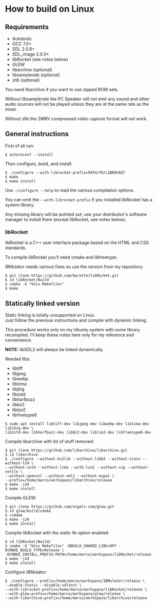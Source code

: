 # How to build on Linux

## Requirements

* Autotools
* GCC 7.0+
* SDL 2.0.8+
* SDL_image 2.0.0+
* libRocket (see notes below)
* GLEW
* libarchive (optional)
* libsamplerate (optional)
* zlib (optional)

You need libarchive if you want to use zipped ROM sets.

Without libsamplerate the PC Speaker will not emit any sound and other audio 
sources will not be played unless they are at the same rate as the mixer.

Without zlib the ZMBV compressed video capture format will not work.

## General instructions
First of all run:  
```
$ autoreconf --install
```

Then configure, build, and install:  
```
$ ./configure --with-librocket-prefix=PATH/TO/LIBROCKET  
$ make  
$ make install
```  
Use `./configure --help` to read the various compilation options.

You can omit the `--with-librocket-prefix` if you installed libRocket has a
system library.

Any missing library will be pointed out; use your distributon's software
manager to install them (except libRocket, see notes below).

### libRocket

libRocket is a C++ user interface package based on the HTML and CSS standards.

To compile libRocket you'll need cmake and libfreetype.

IBMulator needs various fixes so use the version from my repository.  
```
$ git clone https://github.com/barotto/libRocket.git
$ cd libRocket/Build
$ cmake -G "Unix Makefiles"
$ make
```

## Statically linked version

Static linking is totally unsupported on Linux.  
Just follow the previous instructions and compile with dynamic linking.

This procedure works only on my Ubuntu system with some library recompiled.
I'll keep these notes here only for my reference and convenience.

**NOTE:** libSDL2 will always be linked dynamically.

Needed libs:

* libtiff
* libjpeg
* libwebp
* liblzma
* libjbig
* libzstd
* libharfbuzz
* libbz2
* liblzo2
* libfreetype6

```
$ sudo apt install libtiff-dev libjpeg-dev libwebp-dev liblzma-dev libjbig-dev \
libzstd-dev libharfbuzz-dev libbz2-dev liblzo2-dev libfreetype6-dev
```

Compile libarchive with lot of stuff removed:
```
$ git clone https://github.com/libarchive/libarchive.git  
$ cd libarchive
$ ./configure --without-bz2lib --without-libb2 --without-iconv --without-lz4 \
--without-zstd --without-lzma --with-lzo2 --without-cng --without-nettle \
--without-openssl --without-xml2 --without-expat \
--prefix=/home/marco/workspace/libarchive/release
$ make -j24  
$ make install
```

Compile GLEW:
```
$ git clone https://github.com/nigels-com/glew.git  
$ cd glew/build/cmake  
$ ccmake  
$ make -j24  
$ make install
```

Compile libRocket with the static lib option enabled:
```
$ cd libRocket/Build/  
$ cmake -G "Unix Makefiles" -DBUILD_SHARED_LIBS=OFF -DCMAKE_BUILD_TYPE=Release \
-DCMAKE_INSTALL_PREFIX:PATH=/home/marco/workspace/libRocket/release
$ make -j24  
$ make install
```

Configure IBMulator:
```
$ ./configure --prefix=/home/marco/workspace/IBMulator/release \
--enable-static --disable-sdltest \
--with-librocket-prefix=/home/marco/workspace/libRocket/release \
--with-glew-prefix=/home/marco/workspace/glew/release \
--with-libarchive-prefix=/home/marco/workspace/libarchive/release
```

